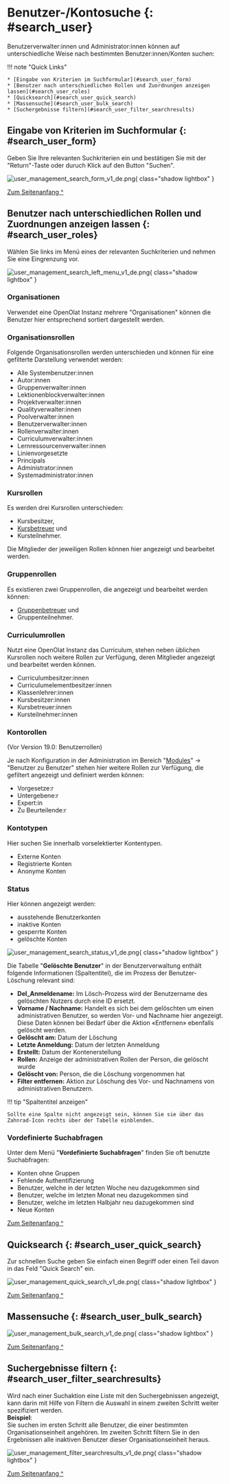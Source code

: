 # Benutzer-/Kontosuche {: #search_user}

Benutzerverwalter:innen und Administrator:innen können auf unterschiedliche Weise nach bestimmten Benutzer:innen/Konten suchen:

!!! note "Quick Links"

    * [Eingabe von Kriterien im Suchformular](#search_user_form)
    * [Benutzer nach unterschiedlichen Rollen und Zuordnungen anzeigen lassen](#search_user_roles)
    * [Quicksearch](#search_user_quick_search)
    * [Massensuche](#search_user_bulk_search)
    * [Suchergebnisse filtern](#search_user_filter_searchresults)



## Eingabe von Kriterien im Suchformular {: #search_user_form}

Geben Sie Ihre relevanten Suchkriterien ein und bestätigen Sie mit der "Return"-Taste oder duruch Klick auf den Button "Suchen".

![user_management_search_form_v1_de.png](assets/user_management_search_form_v1_de.png){ class="shadow lightbox" }

[Zum Seitenanfang ^](#search_user)


## Benutzer nach unterschiedlichen Rollen und Zuordnungen anzeigen lassen {: #search_user_roles}

Wählen Sie links im Menü eines der relevanten Suchkriterien und nehmen Sie eine Eingrenzung vor.

![user_management_search_left_menu_v1_de.png](assets/user_management_search_left_menu_v1_de.png){ class="shadow lightbox" }

### Organisationen

Verwendet eine OpenOlat Instanz mehrere "Organisationen" können die Benutzer hier entsprechend sortiert dargestellt werden.

### Organisationsrollen

Folgende Organisationsrollen werden unterschieden und können für eine
gefilterte Darstellung verwendet werden:

* Alle Systembenutzer:innen
* Autor:innen
* Gruppenverwalter:innen
* Lektionenblockverwalter:innen
* Projektverwalter:innen
* Qualityverwalter:innen
* Poolverwalter:innen
* Benutzerverwalter:innen
* Rollenverwalter:innen
* Curriculumverwalter:innen
* Lernressourcenverwalter:innen
* Linienvorgesetzte
* Principals
* Administrator:innen
* Systemadministrator:innen


### Kursrollen

Es werden drei Kursrollen unterschieden:

  * Kursbesitzer,
  * [Kursbetreuer](../../manual_user/basic_concepts/Roles_Rights.de.md#kursbezogene-rollen-und-rechte) und
  * Kursteilnehmer.

Die Mitglieder der jeweiligen Rollen können hier angezeigt und bearbeitet
werden.

### Gruppenrollen

Es existieren zwei Gruppenrollen, die angezeigt und bearbeitet werden können: 

* [Gruppenbetreuer](../../manual_user/groups/Group_Administration.de.md) und 
* Gruppenteilnehmer. 


### Curriculumrollen

Nutzt eine OpenOlat Instanz das Curriculum, stehen neben üblichen Kursrollen noch weitere Rollen zur Verfügung, deren Mitglieder angezeigt und bearbeitet werden können.

* Curriculumbesitzer:innen
* Curriculumelementbesitzer:innen
* Klassenlehrer:innen
* Kursbesitzer:innen
* Kursbetreuer:innen
* Kursteilnehmer:innen


### Kontorollen 
(Vor Version 19.0: Benutzerrollen)

Je nach Konfiguration in der Administration im Bereich "[Modules](../administration/Modules.de.md)" → "Benutzer zu Benutzer" stehen hier weitere Rollen zur Verfügung, die gefiltert angezeigt und definiert werden können:

* Vorgesetze:r
* Untergebene:r
* Expert:in
* Zu Beurteilende:r


### Kontotypen

Hier suchen Sie innerhalb vorselektierter Kontentypen. 

* Externe Konten
* Registrierte Konten
* Anonyme Konten


### Status

Hier können angezeigt werden:

* ausstehende Benutzerkonten
* inaktive Konten
* gesperrte Konten 
* gelöschte Konten



![user_management_search_status_v1_de.png](assets/user_management_search_status_v1_de.png){ class="shadow lightbox" }


Die Tabelle "**Gelöschte Benutzer**" in der Benutzerverwaltung enthält folgende
Informationen (Spaltentitel), die im Prozess der Benutzer-Löschung relevant sind:

  *  **Del_Anmeldename:**  Im Lösch-Prozess wird der Benutzername des gelöschten Nutzers durch eine ID ersetzt.
  *  **Vorname / Nachname:**  Handelt es sich bei dem gelöschten um einen administrativen Benutzer, so werden Vor- und Nachname hier angezeigt. Diese Daten können bei Bedarf über die Aktion «Entfernen» ebenfalls gelöscht werden.
  *  **Gelöscht am:** Datum der Löschung
  *  **Letzte Anmeldung:** Datum der letzten Anmeldung
  *  **Erstellt:** Datum der Kontenerstellung
  *  **Rollen:**  Anzeige der administrativen Rollen der Person, die gelöscht wurde
  *  **Gelöscht von:** Person, die die Löschung vorgenommen hat
  *  **Filter entfernen:**  Aktion zur Löschung des Vor- und Nachnamens von administrativen Benutzern.


!!! tip "Spaltentitel anzeigen"

    Sollte eine Spalte nicht angezeigt sein, können Sie sie über das Zahnrad-Icon rechts über der Tabelle einblenden.



### Vordefinierte Suchabfragen

Unter dem Menü "**Vordefinierte Suchabfragen**" finden Sie oft benutzte Suchabfragen:

* Konten ohne Gruppen
* Fehlende Authentifizierung
* Benutzer, welche in der letzten Woche neu dazugekommen sind
* Benutzer, welche im letzten Monat  neu dazugekommen sind
* Benutzer, welche im letzten Halbjahr neu dazugekommen sind
* Neue Konten

[Zum Seitenanfang ^](#search_user)


## Quicksearch {: #search_user_quick_search}

Zur schnellen Suche geben Sie einfach einen Begriff oder einen Teil davon in das Feld "Quick Search" ein.

![user_management_quick_search_v1_de.png](assets/user_management_quick_search_v1_de.png){ class="shadow lightbox" }

[Zum Seitenanfang ^](#search_user)


## Massensuche {: #search_user_bulk_search}

![user_management_bulk_search_v1_de.png](assets/user_management_bulk_search_v1_de.png){ class="shadow lightbox" }

[Zum Seitenanfang ^](#search_user)


## Suchergebnisse filtern {: #search_user_filter_searchresults}

Wird nach einer Suchaktion eine Liste mit den Suchergebnissen angezeigt, kann darin mit Hilfe von Filtern die Auswahl in einem zweiten Schritt weiter spezifiziert werden.<br>
**Beispiel**:<br>
Sie suchen im ersten Schritt alle Benutzer, die einer bestimmten Organisationseinheit angehören.
Im zweiten Schritt filtern Sie in den Ergebnissen alle inaktiven Benutzer dieser Organisationseinheit heraus.
 
![user_management_filter_searchresults_v1_de.png](assets/user_management_filter_searchresults_v1_de.png){ class="shadow lightbox" }

[Zum Seitenanfang ^](#search_user)


